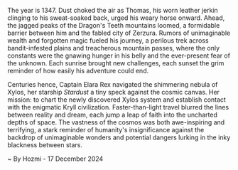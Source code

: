 
The year is 1347.  Dust choked the air as Thomas, his worn leather jerkin clinging to his sweat-soaked back, urged his weary horse onward.  Ahead, the jagged peaks of the Dragon's Teeth mountains loomed, a formidable barrier between him and the fabled city of Zerzura.  Rumors of unimaginable wealth and forgotten magic fueled his journey, a perilous trek across bandit-infested plains and treacherous mountain passes, where the only constants were the gnawing hunger in his belly and the ever-present fear of the unknown.  Each sunrise brought new challenges, each sunset the grim reminder of how easily his adventure could end.


Centuries hence, Captain Elara Rex navigated the shimmering nebula of Xylos, her starship *Stardust* a tiny speck against the cosmic canvas.  Her mission: to chart the newly discovered Xylos system and establish contact with the enigmatic Kryll civilization.  Faster-than-light travel blurred the lines between reality and dream, each jump a leap of faith into the uncharted depths of space.  The vastness of the cosmos was both awe-inspiring and terrifying, a stark reminder of humanity's insignificance against the backdrop of unimaginable wonders and potential dangers lurking in the inky blackness between stars.

~ By Hozmi - 17 December 2024
